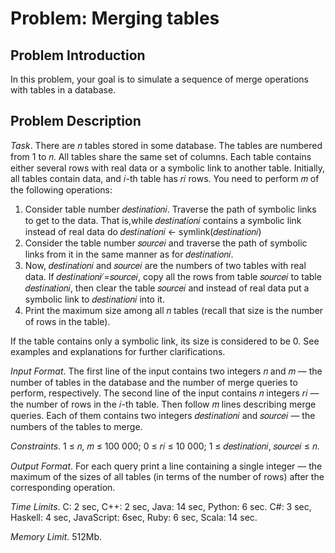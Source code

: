 # Problem: Merging tables

## Problem Introduction

In this problem, your goal is to simulate a sequence of merge operations with tables in a database.

## Problem Description

*Task*. There are 𝑛 tables stored in some database. The tables are numbered from 1 to 𝑛. All tables share
the same set of columns. Each table contains either several rows with real data or a symbolic link to
another table. Initially, all tables contain data, and 𝑖-th table has 𝑟𝑖 rows. You need to perform 𝑚 of
the following operations:

1. Consider table number 𝑑𝑒𝑠𝑡𝑖𝑛𝑎𝑡𝑖𝑜𝑛𝑖. Traverse the path of symbolic links to get to the data. 
That is,while 𝑑𝑒𝑠𝑡𝑖𝑛𝑎𝑡𝑖𝑜𝑛𝑖 contains a symbolic link instead of real data do 𝑑𝑒𝑠𝑡𝑖𝑛𝑎𝑡𝑖𝑜𝑛𝑖 ← symlink(𝑑𝑒𝑠𝑡𝑖𝑛𝑎𝑡𝑖𝑜𝑛𝑖)
2. Consider the table number 𝑠𝑜𝑢𝑟𝑐𝑒𝑖 and traverse the path of symbolic links from it in the same manner as for 𝑑𝑒𝑠𝑡𝑖𝑛𝑎𝑡𝑖𝑜𝑛𝑖.
3. Now, 𝑑𝑒𝑠𝑡𝑖𝑛𝑎𝑡𝑖𝑜𝑛𝑖 and 𝑠𝑜𝑢𝑟𝑐𝑒𝑖 are the numbers of two tables with real data. If 𝑑𝑒𝑠𝑡𝑖𝑛𝑎𝑡𝑖𝑜𝑛𝑖 ̸=𝑠𝑜𝑢𝑟𝑐𝑒𝑖, copy all the rows from table 𝑠𝑜𝑢𝑟𝑐𝑒𝑖 to table 𝑑𝑒𝑠𝑡𝑖𝑛𝑎𝑡𝑖𝑜𝑛𝑖, 
then clear the table 𝑠𝑜𝑢𝑟𝑐𝑒𝑖 and instead of real data put a symbolic link to 𝑑𝑒𝑠𝑡𝑖𝑛𝑎𝑡𝑖𝑜𝑛𝑖 into it.
4. Print the maximum size among all 𝑛 tables (recall that size is the number of rows in the table).

If the table contains only a symbolic link, its size is considered to be 0.
See examples and explanations for further clarifications.

*Input Format*. The first line of the input contains two integers 𝑛 and 𝑚 — the number of tables in the
database and the number of merge queries to perform, respectively.
The second line of the input contains 𝑛 integers 𝑟𝑖 — the number of rows in the 𝑖-th table.
Then follow 𝑚 lines describing merge queries. Each of them contains two integers 𝑑𝑒𝑠𝑡𝑖𝑛𝑎𝑡𝑖𝑜𝑛𝑖 and 𝑠𝑜𝑢𝑟𝑐𝑒𝑖 — the numbers of the tables to merge.

*Constraints*. 1 ≤ 𝑛, 𝑚 ≤ 100 000; 0 ≤ 𝑟𝑖 ≤ 10 000; 1 ≤ 𝑑𝑒𝑠𝑡𝑖𝑛𝑎𝑡𝑖𝑜𝑛𝑖, 𝑠𝑜𝑢𝑟𝑐𝑒𝑖 ≤ 𝑛.

*Output Format*. For each query print a line containing a single integer — the maximum of the sizes of all
tables (in terms of the number of rows) after the corresponding operation.

*Time Limits*. C: 2 sec, C++: 2 sec, Java: 14 sec, Python: 6 sec. C#: 3 sec, Haskell: 4 sec, JavaScript: 6sec, Ruby: 6 sec, Scala: 14 sec.

*Memory Limit*. 512Mb.